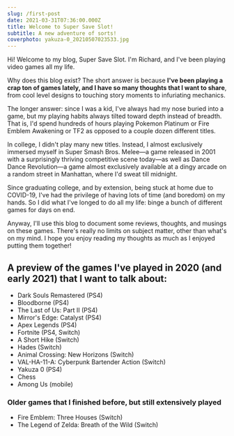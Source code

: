 ```yaml
---
slug: /first-post
date: 2021-03-31T07:36:00.000Z
title: Welcome to Super Save Slot!
subtitle: A new adventure of sorts!
coverphoto: yakuza-0_20210507023533.jpg
---
```

Hi! Welcome to my blog, Super Save Slot. I'm Richard, and I've been playing video games all my life.

Why does this blog exist? The short answer is because **I've been playing a crap ton of games lately, and I have so many thoughts that I want to share**, from cool level designs to touching story moments to infuriating mechanics.

The longer answer: since I was a kid, I've always had my nose buried into a game, but my playing habits always tilted toward depth instead of breadth. That is, I'd spend hundreds of hours playing Pokemon Platinum or Fire Emblem Awakening or TF2 as opposed to a couple dozen different titles.

In college, I didn't play many new titles. Instead, I almost exclusively immersed myself in Super Smash Bros. Melee—a game released in 2001 with a surprisingly thriving competitive scene today—as well as Dance Dance Revolution—a game almost exclusively available at a dingy arcade on a random street in Manhattan, where I'd sweat till midnight.

Since graduating college, and by extension, being stuck at home due to COVID-19, I've had the privilege of having lots of time (and boredom) on my hands. So I did what I've longed to do all my life: binge a bunch of different games for days on end.

Anyway, I'll use this blog to document some reviews, thoughts, and musings on these games. There's really no limits on subject matter, other than what's on my mind. I hope you enjoy reading my thoughts as much as I enjoyed putting them together!

## A preview of the games I've played in 2020 (and early 2021) that I want to talk about:

* Dark Souls Remastered (PS4)
* Bloodborne (PS4)
* The Last of Us: Part II (PS4)
* Mirror's Edge: Catalyst (PS4)
* Apex Legends (PS4)
* Fortnite (PS4, Switch)
* A Short Hike (Switch)
* Hades (Switch)
* Animal Crossing: New Horizons (Switch)
* VAL-HA-11-A: Cyberpunk Bartender Action (Switch)
* Yakuza 0 (PS4)
* Chess
* Among Us (mobile)

### Older games that I finished before, but still extensively played
* Fire Emblem: Three Houses (Switch)
* The Legend of Zelda: Breath of the Wild (Switch)
